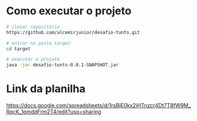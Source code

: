 # Como executar o projeto

```bash
# clonar repositório
https://github.com/alcemirjunior/desafio-tunts.git

# entrar na pasta target
cd target

# executar o projeto
java -jar desafio-tunts-0.0.1-SNAPSHOT.jar
```

# Link da planilha
https://docs.google.com/spreadsheets/d/1rsBjE0kx2iHTnzcr4Dt7T8fW9M_RqcK_1qmddFrm2T4/edit?usp=sharing